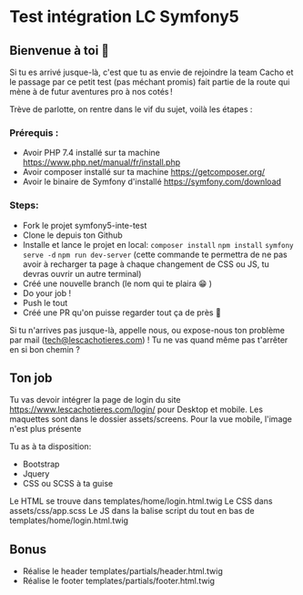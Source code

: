 # Test intégration LC Symfony5

## Bienvenue à toi 👋

Si tu es arrivé jusque-là, c'est que tu as envie de rejoindre la team Cacho et le passage par ce petit test (pas méchant promis) fait partie de la route qui mène à de futur aventures pro à nos cotés !

Trève de parlotte, on rentre dans le vif du sujet, voilà les étapes : 

### Prérequis : 
* Avoir PHP 7.4 installé sur ta machine https://www.php.net/manual/fr/install.php
* Avoir composer installé sur ta machine https://getcomposer.org/
* Avoir le binaire de Symfony d'installé https://symfony.com/download

### Steps:
* Fork le projet symfony5-inte-test
* Clone le depuis ton Github
* Installe et lance le projet en local: `composer install` `npm install` `symfony serve -d` `npm run dev-server` (cette commande te permettra de ne pas avoir à recharger ta page à chaque changement de CSS ou JS, tu devras ouvrir un autre terminal)
* Créé une nouvelle branch (le nom qui te plaira 😁 )
* Do your job !
* Push le tout
* Créé une PR qu'on puisse regarder tout ça de près 🧐

Si tu n'arrives pas jusque-là, appelle nous, ou expose-nous ton problème par mail (tech@lescachotieres.com) ! Tu ne vas quand même pas t'arrêter en si bon chemin ?

## Ton job
Tu vas devoir intégrer la page de login du site https://www.lescachotieres.com/login/ pour Desktop et mobile.
Les maquettes sont dans le dossier assets/screens. 
Pour la vue mobile, l'image n'est plus présente

Tu as à ta disposition:
* Bootstrap
* Jquery
* CSS ou SCSS à ta guise

Le HTML se trouve dans templates/home/login.html.twig
Le CSS dans assets/css/app.scss
Le JS dans la balise script du tout en bas de templates/home/login.html.twig

## Bonus
* Réalise le header templates/partials/header.html.twig
* Réalise le footer templates/partials/footer.html.twig